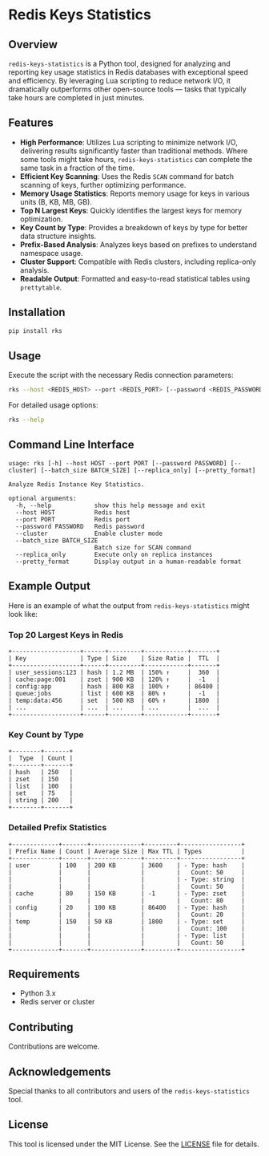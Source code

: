 # Redis Keys Statistics

## Overview
`redis-keys-statistics` is a Python tool, designed for analyzing and reporting key usage statistics in Redis databases with exceptional speed and efficiency. By leveraging Lua scripting to reduce network I/O, it dramatically outperforms other open-source tools — tasks that typically take hours are completed in just minutes.

## Features
- **High Performance**: Utilizes Lua scripting to minimize network I/O, delivering results significantly faster than traditional methods. Where some tools might take hours, `redis-keys-statistics` can complete the same task in a fraction of the time.
- **Efficient Key Scanning**: Uses the Redis `SCAN` command for batch scanning of keys, further optimizing performance.
- **Memory Usage Statistics**: Reports memory usage for keys in various units (B, KB, MB, GB).
- **Top N Largest Keys**: Quickly identifies the largest keys for memory optimization.
- **Key Count by Type**: Provides a breakdown of keys by type for better data structure insights.
- **Prefix-Based Analysis**: Analyzes keys based on prefixes to understand namespace usage.
- **Cluster Support**: Compatible with Redis clusters, including replica-only analysis.
- **Readable Output**: Formatted and easy-to-read statistical tables using `prettytable`.

## Installation
```bash
pip install rks
```

## Usage
Execute the script with the necessary Redis connection parameters:
```bash
rks --host <REDIS_HOST> --port <REDIS_PORT> [--password <REDIS_PASSWORD>]
```
For detailed usage options:
```bash
rks --help
```

## Command Line Interface
```
usage: rks [-h] --host HOST --port PORT [--password PASSWORD] [--cluster] [--batch_size BATCH_SIZE] [--replica_only] [--pretty_format]

Analyze Redis Instance Key Statistics.

optional arguments:
  -h, --help            show this help message and exit
  --host HOST           Redis host
  --port PORT           Redis port
  --password PASSWORD   Redis password
  --cluster             Enable cluster mode
  --batch_size BATCH_SIZE
                        Batch size for SCAN command
  --replica_only        Execute only on replica instances
  --pretty_format       Display output in a human-readable format
```

## Example Output
Here is an example of what the output from `redis-keys-statistics` might look like:

### Top 20 Largest Keys in Redis
```
+-------------------+------+---------+------------+-------+
| Key               | Type | Size    | Size Ratio |  TTL  |
+-------------------+------+---------+------------+-------+
| user_sessions:123 | hash | 1.2 MB  | 150% ↑     |  360  |
| cache:page:001    | zset | 900 KB  | 120% ↑     |  -1   |
| config:app        | hash | 800 KB  | 100% ↑     | 86400 |
| queue:jobs        | list | 600 KB  | 80% ↑      |  -1   |
| temp:data:456     | set  | 500 KB  | 60% ↑      | 1800  |
| ...               | ...  | ...     | ...        |  ...  |
+-------------------+------+---------+------------+-------+

```

### Key Count by Type
```
+--------+-------+
|  Type  | Count |
+--------+-------+
| hash   | 250   |
| zset   | 150   |
| list   | 100   |
| set    | 75    |
| string | 200   |
+--------+-------+

```

### Detailed Prefix Statistics
```
+-------------+-------+--------------+---------+-----------------+
| Prefix Name | Count | Average Size | Max TTL | Types           |
+-------------+-------+--------------+---------+-----------------+
| user        | 100   | 200 KB       | 3600    | - Type: hash    |
|             |       |              |         |   Count: 50     |
|             |       |              |         | - Type: string  |
|             |       |              |         |   Count: 50     |
| cache       | 80    | 150 KB       | -1      | - Type: zset    |
|             |       |              |         |   Count: 80     |
| config      | 20    | 100 KB       | 86400   | - Type: hash    |
|             |       |              |         |   Count: 20     |
| temp        | 150   | 50 KB        | 1800    | - Type: set     |
|             |       |              |         |   Count: 100    |
|             |       |              |         | - Type: list    |
|             |       |              |         |   Count: 50     |
+-------------+-------+--------------+---------+-----------------+

```

## Requirements
- Python 3.x
- Redis server or cluster

## Contributing
Contributions are welcome. 

## Acknowledgements
Special thanks to all contributors and users of the `redis-keys-statistics` tool.

## License
This tool is licensed under the MIT License. See the [LICENSE](https://github.com/woowabros/redis-keys-statistics/blob/main/LICENSE.md) file for details.
